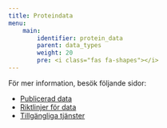 ```yaml
---
title: Proteindata
menu:
    main:
        identifier: protein_data
        parent: data_types
        weight: 20
        pre: <i class="fas fa-shapes"></i>
---
```


För mer information, besök följande sidor:

* [Publicerad data](data)
* [Riktlinjer för data](guidelines)
* [Tillgängliga tjänster](services)
